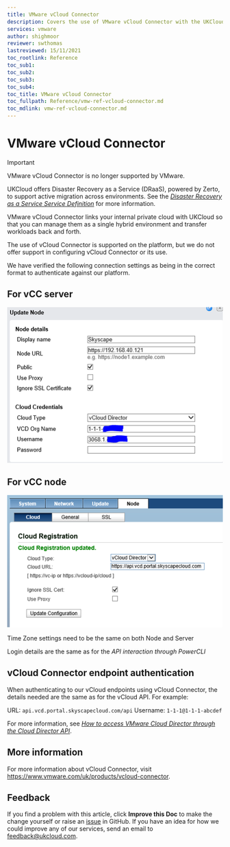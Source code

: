 ```yaml
---
title: VMware vCloud Connector
description: Covers the use of VMware vCloud Connector with the UKCloud platform
services: vmware
author: shighmoor
reviewer: swthomas
lastreviewed: 15/11/2021
toc_rootlink: Reference
toc_sub1: 
toc_sub2:
toc_sub3:
toc_sub4:
toc_title: VMware vCloud Connector
toc_fullpath: Reference/vmw-ref-vcloud-connector.md
toc_mdlink: vmw-ref-vcloud-connector.md
---
```


# VMware vCloud Connector

> [!IMPORTANT]
> VMware vCloud Connector is no longer supported by VMware. 
>
> UKCloud offers Disaster Recovery as a Service (DRaaS), powered by Zerto, to support active migration across environments. See the [*Disaster Recovery as a Service Service Definition*](../draas/draas-sd.md) for more information.

VMware vCloud Connector links your internal private cloud with UKCloud so that you can manage them as a single hybrid environment and transfer workloads back and forth.

The use of vCloud Connector is supported on the platform, but we do not offer support in configuring vCloud Connector or its use.

We have verified the following connection settings as being in the correct format to authenticate against our platform.

## For vCC server

![vCloud Connector Node Details](images/update_node.png)

## For vCC node

![vCloud Registration details](images/cloud_registration.png)

Time Zone settings need to be the same on both Node and Server

Login details are the same as for the *API interaction through PowerCLI*

## vCloud Connector endpoint authentication

When authenticating to our vCloud endpoints using vCloud Connector, the details needed are the same as for the vCloud API. For example:

URL: `api.vcd.portal.skyscapecloud.com/api`
Username: `1-1-1@1-1-1-abcdef`

For more information, see [*How to access VMware Cloud Director through the Cloud Director API*](vmw-how-access-vcloud-api.md#finding-your-cloud-director-api-credentials).

## More information

For more information about vCloud Connector, visit https://www.vmware.com/uk/products/vcloud-connector.

## Feedback

If you find a problem with this article, click **Improve this Doc** to make the change yourself or raise an [issue](https://github.com/UKCloud/documentation/issues) in GitHub. If you have an idea for how we could improve any of our services, send an email to <feedback@ukcloud.com>.
